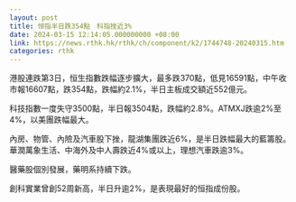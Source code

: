 ```yaml
---
layout: post
title: 恒指半日跌354點　科指挫近3%
date: 2024-03-15 12:14:05.000000000 +08:00
link: https://news.rthk.hk/rthk/ch/component/k2/1744748-20240315.htm
categories: rthk
---
```


港股連跌第3日，恒生指數跌幅逐步擴大，最多跌370點，低見16591點，中午收市報16607點，跌354點，跌幅約2.1%，半日主板成交額近552億元。

科技指數一度失守3500點，半日報3504點，跌幅約2.8%。ATMXJ跌逾2%至4%，以美團跌幅最大。

內房、物管、內險及汽車股下挫，龍湖集團跌近6%，是半日跌幅最大的藍籌股。華潤萬象生活、中海外及中人壽跌近4%或以上，理想汽車跌逾3%。

醫藥股個別發展，藥明系持續下跌。

創科實業曾創52周新高，半日升逾2%，是表現最好的恒指成份股。

